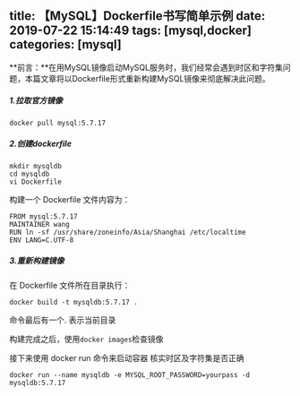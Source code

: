 title: 【MySQL】Dockerfile书写简单示例
date: 2019-07-22 15:14:49
tags: [mysql,docker]
categories: [mysql]
---
**前言：**在用MySQL镜像启动MySQL服务时，我们经常会遇到时区和字符集问题，本篇文章将以Dockerfile形式重新构建MySQL镜像来彻底解决此问题。

<!--more-->

##### 1.拉取官方镜像

```shell
docker pull mysql:5.7.17
```

##### 2.创建dockerfile

```shell
mkdir mysqldb
cd mysqldb
vi Dockerfile
```

构建一个 Dockerfile 文件内容为：

```shell
FROM mysql:5.7.17
MAINTAINER wang
RUN ln -sf /usr/share/zoneinfo/Asia/Shanghai /etc/localtime
ENV LANG=C.UTF-8
```

##### 3.重新构建镜像

在 Dockerfile 文件所在目录执行：

```shell
docker build -t mysqldb:5.7.17 .
```

命令最后有一个. 表示当前目录

构建完成之后，使用`docker images`检查镜像

接下来使用 docker run 命令来启动容器 核实时区及字符集是否正确

```shell
docker run --name mysqldb -e MYSQL_ROOT_PASSWORD=yourpass -d mysqldb:5.7.17
```

